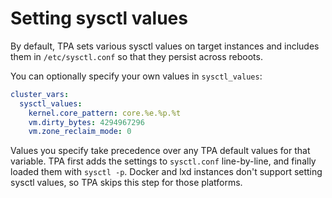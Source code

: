 # Setting sysctl values

By default, TPA sets various sysctl values on target instances and
includes them in `/etc/sysctl.conf` so that they persist across reboots.

You can optionally specify your own values in `sysctl_values`:

```yaml
cluster_vars:
  sysctl_values:
    kernel.core_pattern: core.%e.%p.%t
    vm.dirty_bytes: 4294967296
    vm.zone_reclaim_mode: 0
```

Values you specify take precedence over any TPA default
values for that variable. TPA first adds the settings to
`sysctl.conf` line-by-line, and finally loaded them with `sysctl -p`.
Docker and lxd instances don't support setting sysctl values, so TPA
skips this step for those platforms.
